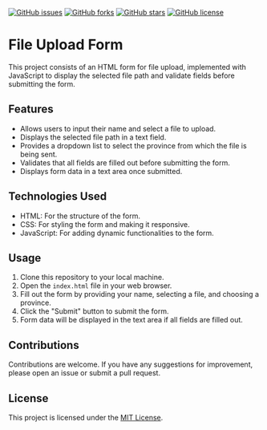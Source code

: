 [![GitHub issues](https://img.shields.io/github/issues/userS4B0/MyTestingLab)](https://github.com/userS4B0/MyTestingLab/issues)
[![GitHub forks](https://img.shields.io/github/forks/userS4B0/MyTestingLab)](https://github.com/userS4B0/MyTestingLab/network)
[![GitHub stars](https://img.shields.io/github/stars/userS4B0/MyTestingLab)](https://github.com/userS4B0/MyTestingLab/stargazers)
[![GitHub license](https://img.shields.io/github/license/userS4B0/MyTestingLab)](https://github.com/userS4B0/MyTestingLab/blob/master/LICENSE)

# File Upload Form

This project consists of an HTML form for file upload, implemented with JavaScript to display the selected file path and validate fields before submitting the form.

## Features

- Allows users to input their name and select a file to upload.
- Displays the selected file path in a text field.
- Provides a dropdown list to select the province from which the file is being sent.
- Validates that all fields are filled out before submitting the form.
- Displays form data in a text area once submitted.

## Technologies Used

- HTML: For the structure of the form.
- CSS: For styling the form and making it responsive.
- JavaScript: For adding dynamic functionalities to the form.

## Usage

1. Clone this repository to your local machine.
2. Open the `index.html` file in your web browser.
3. Fill out the form by providing your name, selecting a file, and choosing a province.
4. Click the "Submit" button to submit the form.
5. Form data will be displayed in the text area if all fields are filled out.

## Contributions

Contributions are welcome. If you have any suggestions for improvement, please open an issue or submit a pull request.

## License

This project is licensed under the [MIT License](LICENSE).

